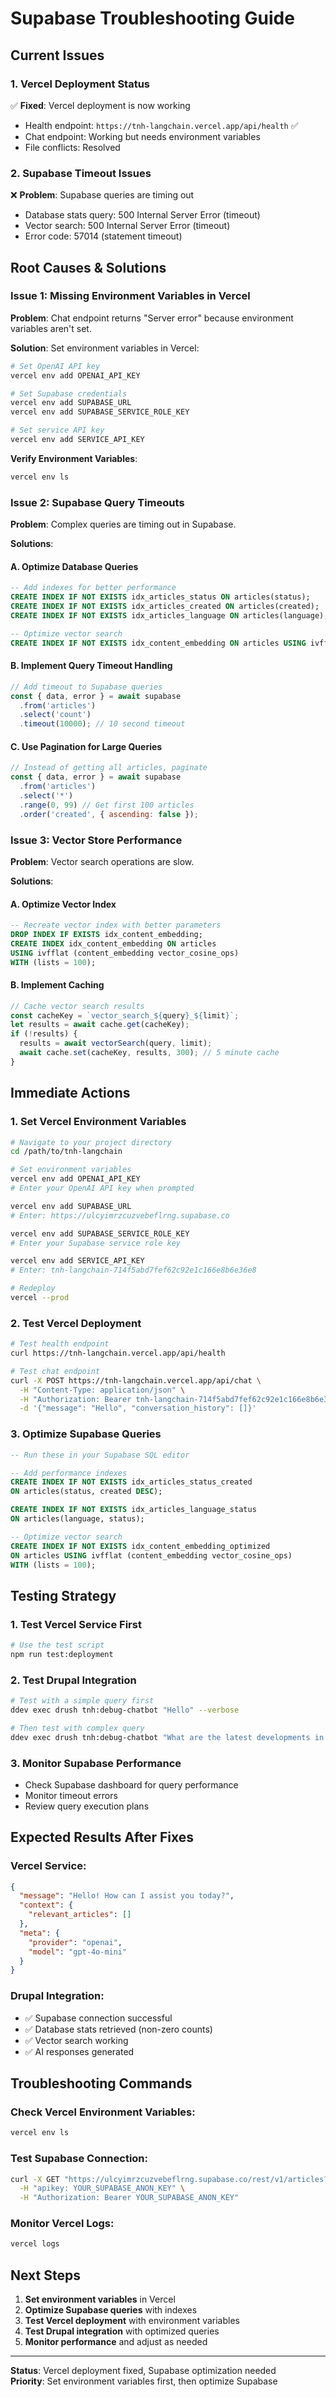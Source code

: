 # Supabase Troubleshooting Guide

## Current Issues

### 1. Vercel Deployment Status
✅ **Fixed**: Vercel deployment is now working
- Health endpoint: `https://tnh-langchain.vercel.app/api/health` ✅
- Chat endpoint: Working but needs environment variables
- File conflicts: Resolved

### 2. Supabase Timeout Issues
❌ **Problem**: Supabase queries are timing out
- Database stats query: 500 Internal Server Error (timeout)
- Vector search: 500 Internal Server Error (timeout)
- Error code: 57014 (statement timeout)

## Root Causes & Solutions

### Issue 1: Missing Environment Variables in Vercel

**Problem**: Chat endpoint returns "Server error" because environment variables aren't set.

**Solution**: Set environment variables in Vercel:

```bash
# Set OpenAI API key
vercel env add OPENAI_API_KEY

# Set Supabase credentials
vercel env add SUPABASE_URL
vercel env add SUPABASE_SERVICE_ROLE_KEY

# Set service API key
vercel env add SERVICE_API_KEY
```

**Verify Environment Variables**:
```bash
vercel env ls
```

### Issue 2: Supabase Query Timeouts

**Problem**: Complex queries are timing out in Supabase.

**Solutions**:

#### A. Optimize Database Queries
```sql
-- Add indexes for better performance
CREATE INDEX IF NOT EXISTS idx_articles_status ON articles(status);
CREATE INDEX IF NOT EXISTS idx_articles_created ON articles(created);
CREATE INDEX IF NOT EXISTS idx_articles_language ON articles(language);

-- Optimize vector search
CREATE INDEX IF NOT EXISTS idx_content_embedding ON articles USING ivfflat (content_embedding vector_cosine_ops);
```

#### B. Implement Query Timeout Handling
```javascript
// Add timeout to Supabase queries
const { data, error } = await supabase
  .from('articles')
  .select('count')
  .timeout(10000); // 10 second timeout
```

#### C. Use Pagination for Large Queries
```javascript
// Instead of getting all articles, paginate
const { data, error } = await supabase
  .from('articles')
  .select('*')
  .range(0, 99) // Get first 100 articles
  .order('created', { ascending: false });
```

### Issue 3: Vector Store Performance

**Problem**: Vector search operations are slow.

**Solutions**:

#### A. Optimize Vector Index
```sql
-- Recreate vector index with better parameters
DROP INDEX IF EXISTS idx_content_embedding;
CREATE INDEX idx_content_embedding ON articles 
USING ivfflat (content_embedding vector_cosine_ops) 
WITH (lists = 100);
```

#### B. Implement Caching
```javascript
// Cache vector search results
const cacheKey = `vector_search_${query}_${limit}`;
let results = await cache.get(cacheKey);
if (!results) {
  results = await vectorSearch(query, limit);
  await cache.set(cacheKey, results, 300); // 5 minute cache
}
```

## Immediate Actions

### 1. Set Vercel Environment Variables
```bash
# Navigate to your project directory
cd /path/to/tnh-langchain

# Set environment variables
vercel env add OPENAI_API_KEY
# Enter your OpenAI API key when prompted

vercel env add SUPABASE_URL
# Enter: https://ulcyimrzcuzvebeflrng.supabase.co

vercel env add SUPABASE_SERVICE_ROLE_KEY
# Enter your Supabase service role key

vercel env add SERVICE_API_KEY
# Enter: tnh-langchain-714f5abd7fef62c92e1c166e8b6e36e8

# Redeploy
vercel --prod
```

### 2. Test Vercel Deployment
```bash
# Test health endpoint
curl https://tnh-langchain.vercel.app/api/health

# Test chat endpoint
curl -X POST https://tnh-langchain.vercel.app/api/chat \
  -H "Content-Type: application/json" \
  -H "Authorization: Bearer tnh-langchain-714f5abd7fef62c92e1c166e8b6e36e8" \
  -d '{"message": "Hello", "conversation_history": []}'
```

### 3. Optimize Supabase Queries
```sql
-- Run these in your Supabase SQL editor

-- Add performance indexes
CREATE INDEX IF NOT EXISTS idx_articles_status_created 
ON articles(status, created DESC);

CREATE INDEX IF NOT EXISTS idx_articles_language_status 
ON articles(language, status);

-- Optimize vector search
CREATE INDEX IF NOT EXISTS idx_content_embedding_optimized 
ON articles USING ivfflat (content_embedding vector_cosine_ops) 
WITH (lists = 100);
```

## Testing Strategy

### 1. Test Vercel Service First
```bash
# Use the test script
npm run test:deployment
```

### 2. Test Drupal Integration
```bash
# Test with a simple query first
ddev exec drush tnh:debug-chatbot "Hello" --verbose

# Then test with complex query
ddev exec drush tnh:debug-chatbot "What are the latest developments in humanitarian aid in Yemen?" --verbose
```

### 3. Monitor Supabase Performance
- Check Supabase dashboard for query performance
- Monitor timeout errors
- Review query execution plans

## Expected Results After Fixes

### Vercel Service:
```json
{
  "message": "Hello! How can I assist you today?",
  "context": {
    "relevant_articles": []
  },
  "meta": {
    "provider": "openai",
    "model": "gpt-4o-mini"
  }
}
```

### Drupal Integration:
- ✅ Supabase connection successful
- ✅ Database stats retrieved (non-zero counts)
- ✅ Vector search working
- ✅ AI responses generated

## Troubleshooting Commands

### Check Vercel Environment Variables:
```bash
vercel env ls
```

### Test Supabase Connection:
```bash
curl -X GET "https://ulcyimrzcuzvebeflrng.supabase.co/rest/v1/articles?select=count" \
  -H "apikey: YOUR_SUPABASE_ANON_KEY" \
  -H "Authorization: Bearer YOUR_SUPABASE_ANON_KEY"
```

### Monitor Vercel Logs:
```bash
vercel logs
```

## Next Steps

1. **Set environment variables** in Vercel
2. **Optimize Supabase queries** with indexes
3. **Test Vercel deployment** with environment variables
4. **Test Drupal integration** with optimized queries
5. **Monitor performance** and adjust as needed

---

**Status**: Vercel deployment fixed, Supabase optimization needed  
**Priority**: Set environment variables first, then optimize Supabase
